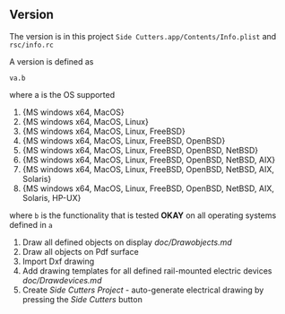 ## Version

The version is in this project `Side Cutters.app/Contents/Info.plist` and `rsc/info.rc`

A version is defined as 

`va.b` 

where a is the OS supported 
1. {MS windows x64, MacOS} 
2. {MS windows x64, MacOS, Linux} 
3. {MS windows x64, MacOS, Linux, FreeBSD}
4. {MS windows x64, MacOS, Linux, FreeBSD, OpenBSD}
5. {MS windows x64, MacOS, Linux, FreeBSD, OpenBSD, NetBSD}
6. {MS windows x64, MacOS, Linux, FreeBSD, OpenBSD, NetBSD, AIX}
7. {MS windows x64, MacOS, Linux, FreeBSD, OpenBSD, NetBSD, AIX, Solaris}
8. {MS windows x64, MacOS, Linux, FreeBSD, OpenBSD, NetBSD, AIX, Solaris, HP-UX}

where `b` is the functionality that is tested **OKAY** on all operating systems defined in `a`
1. Draw all defined objects on display *doc/Drawobjects.md*         
2. Draw all objects on Pdf surface      
3. Import Dxf drawing
4. Add drawing templates for all defined rail-mounted electric devices *doc/Drawdevices.md*              
5. Create *Side Cutters Project* - auto-generate electrical drawing by pressing the *Side Cutters* button  

